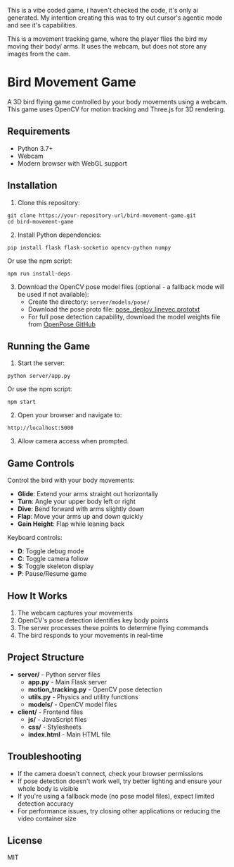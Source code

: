 This is a vibe coded game, i haven't checked the code, it's only ai generated. My intention creating this was to try out cursor's agentic mode and see it's capabilities.

This is a movement tracking game, where the player flies the bird my moving their body/ arms. It uses the webcam, but does not store any images from the cam. 



# Bird Movement Game

A 3D bird flying game controlled by your body movements using a webcam. This game uses OpenCV for motion tracking and Three.js for 3D rendering.

## Requirements

- Python 3.7+ 
- Webcam
- Modern browser with WebGL support

## Installation

1. Clone this repository:
```
git clone https://your-repository-url/bird-movement-game.git
cd bird-movement-game
```

2. Install Python dependencies:
```
pip install flask flask-socketio opencv-python numpy
```

Or use the npm script:
```
npm run install-deps
```

3. Download the OpenCV pose model files (optional - a fallback mode will be used if not available):
   - Create the directory: `server/models/pose/`
   - Download the pose proto file: [pose_deploy_linevec.prototxt](https://raw.githubusercontent.com/CMU-Perceptual-Computing-Lab/openpose/master/models/pose/coco/pose_deploy_linevec.prototxt)
   - For full pose detection capability, download the model weights file from [OpenPose GitHub](https://github.com/CMU-Perceptual-Computing-Lab/openpose/tree/master/models)

## Running the Game

1. Start the server:
```
python server/app.py
```

Or use the npm script:
```
npm start
```

2. Open your browser and navigate to:
```
http://localhost:5000
```

3. Allow camera access when prompted.

## Game Controls

Control the bird with your body movements:

- **Glide**: Extend your arms straight out horizontally
- **Turn**: Angle your upper body left or right
- **Dive**: Bend forward with arms slightly down
- **Flap**: Move your arms up and down quickly
- **Gain Height**: Flap while leaning back

Keyboard controls:
- **D**: Toggle debug mode
- **C**: Toggle camera follow
- **S**: Toggle skeleton display
- **P**: Pause/Resume game

## How It Works

1. The webcam captures your movements
2. OpenCV's pose detection identifies key body points
3. The server processes these points to determine flying commands
4. The bird responds to your movements in real-time

## Project Structure

- **server/** - Python server files
  - **app.py** - Main Flask server
  - **motion_tracking.py** - OpenCV pose detection
  - **utils.py** - Physics and utility functions
  - **models/** - OpenCV model files
- **client/** - Frontend files
  - **js/** - JavaScript files
  - **css/** - Stylesheets
  - **index.html** - Main HTML file

## Troubleshooting

- If the camera doesn't connect, check your browser permissions
- If pose detection doesn't work well, try better lighting and ensure your whole body is visible
- If you're using a fallback mode (no pose model files), expect limited detection accuracy
- For performance issues, try closing other applications or reducing the video container size

## License

MIT
